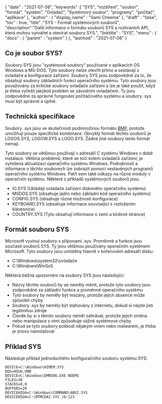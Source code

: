 {
  "date" : "2021-07-08",
  "keywords" :[ "SYS", "rozšíření", "soubor", "formát", "systém", "Ovladač", "Systémový soubor", "programy", "počítač", "aplikace" ],
  "author" : {
    "display_name" : "Sami Cheema"
},
  "draft" : "false",
  "toc" : true,
  "title" :"SYS - Formát systémových souborů",
  "description":"Další informace o formátu souborů SYS a rozhraních API, která mohou vytvářet a otevírat soubory SYS.",
  "linktitle" : "SYS",
  "menu" : {
    "docs" : {
      "parent" : "system"
}
},
  "lastmod" : "2021-07-08"
}

## Co je soubor SYS? ##

Soubory SYS jsou "systémové soubory" používané v aplikacích OS Windows a MS-DOS. Tyto soubory nelze otevřít přímo a sestávají z ovladače a konfigurace zařízení. Soubory SYS jsou zodpovědné za to, že obsahují soubory základních funkcí operačního systému. Tyto soubory jsou považovány za kritické soubory ovladače zařízení a lze je také použít, když je třeba vyřešit jakýkoli problém se závodním ovladačem. Ty jsou zodpovědné za správné fungování počítačového systému a soubory .sys musí být správné a úplné.


## Technická specifikace ##

Soubory .sys jsou ve skutečnosti podmnožinou formátu [BMP](/cs/image/bmp/), protože umožňují pouze specifické kombinace. Obvyklý formát těchto souborů je LOGOS.SYS, LOGOW.SYS a LOGO.SYS. Žádné jiné soubory tento formát nemají.

Tyto soubory se většinou používají v adresáři *C* systému Windows v době instalace. Většina problémů, které se točí kolem ovladačů zařízení, je vyřešena aktualizací operačního systému Windows. Podrobnosti a informace o těchto souborech lze zobrazit pomocí vestavěných programů operačního systému Windows. Patří sem také odkazy na různé moduly v operačním systému.
Některé z příkladů systémových souborů jsou:

* IO.SYS (Ukládají ovladače zařízení diskového operačního systému)
* MSDOS.SYS (obsahuje jádro nebo základní kód operačního systému)
* CONFIG.SYS (obsahuje různé možnosti konfigurace)
* KEYBOARD.SYS (obsahuje informace související s rozložením klávesnice)
* COUNTRY.SYS (Tyto obsahují informace o zemi a kódové stránce)

## Formát souboru SYS ##

Microsoft vyvinul soubory s příponami .sys. Proměnné a funkce jsou součástí souborů SYS. Ty jsou většinou používány operačním systémem Microsoft. Tyto soubory jsou umístěny hlavně v kořenovém adresáři disku:

* C:\Windows\system32\ovladače
* C:\Windows\WinSxS

Některá běžná upozornění na soubory SYS jsou následující:

* Názvy těchto souborů by se neměly měnit, protože tyto soubory jsou zodpovědné za základní funkce a proměnné operačního systému
* Tyto soubory by neměly být mazány, protože jejich absence může způsobit chyby
* Soubory .sys by neměly být stahovány z internetu, dokud si nejste jisti legitimitou zdroje
* Člověk by si s těmito soubory neměl zahrávat, protože jejich změna nebo manipulace s nimi způsobuje vážné systémové chyby
* Pokud se tyto soubory poškodí nějakým virem nebo malwarem, je třeba je znovu nainstalovat

## Příklad SYS ##

Následuje příklad jednoduchého konfiguračního souboru systému SYS:

```
DEVICE=C:\Windows\HIMEM.SYS
DOS=HIGH,UMB
DEVICE=C:\Windows\EMM386.EXE NOEMS
FILES=30
STACKS=0,0
BUFFERS=20
DEVICEHIGH=C:\Windows\COMMAND\ANSI.SYS
DEVICEHIGH=C:\MTMCDAI.SYS /D:123
```
